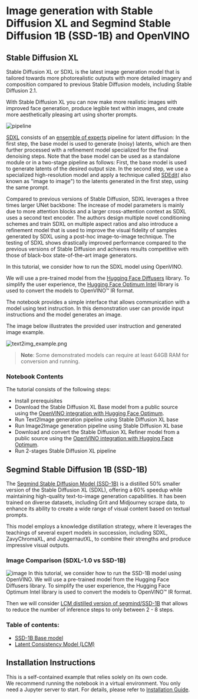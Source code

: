 # Image generation with Stable Diffusion XL and Segmind Stable Diffusion 1B (SSD-1B) and OpenVINO

## Stable Diffusion XL

Stable Diffusion XL or SDXL is the latest image generation model that is tailored towards more photorealistic outputs with more detailed imagery and composition compared to previous Stable Diffusion models, including Stable Diffusion 2.1.

With Stable Diffusion XL you can now make more realistic images with improved face generation, produce legible text within images, and create more aesthetically pleasing art using shorter prompts.

![pipeline](https://huggingface.co/stabilityai/stable-diffusion-xl-base-1.0/resolve/main/pipeline.png)

[SDXL](https://arxiv.org/abs/2307.01952) consists of an [ensemble of experts](https://arxiv.org/abs/2211.01324) pipeline for latent diffusion: In the first step, the base model is used to generate (noisy) latents, which are then further processed with a refinement model specialized for the final denoising steps. Note that the base model can be used as a standalone module or in a two-stage pipeline as follows: First, the base model is used to generate latents of the desired output size. In the second step, we use a specialized high-resolution model and apply a technique called [SDEdit](https://arxiv.org/abs/2108.01073)( also known as "image to image") to the latents generated in the first step, using the same prompt. 

Compared to previous versions of Stable Diffusion, SDXL leverages a three times larger UNet backbone: The increase of model parameters is mainly due to more attention blocks and a larger cross-attention context as SDXL uses a second text encoder. The authors design multiple novel conditioning schemes and train SDXL on multiple aspect ratios and also introduce a refinement model that is used to improve the visual fidelity of samples generated by SDXL using a post-hoc image-to-image technique. The testing of SDXL shows drastically improved performance compared to the previous versions of Stable Diffusion and achieves results competitive with those of black-box state-of-the-art image generators.

In this tutorial, we consider how to run the SDXL model using OpenVINO.

We will use a pre-trained model from the [Hugging Face Diffusers](https://huggingface.co/docs/diffusers/index) library. To simplify the user experience, the [Hugging Face Optimum Intel](https://huggingface.co/docs/optimum/intel/index) library is used to convert the models to OpenVINO™ IR format.

The notebook provides a simple interface that allows communication with a model using text instruction. In this demonstration user can provide input instructions and the model generates an image.

The image below illustrates the provided user instruction and generated image example.

![text2img_example.png](https://user-images.githubusercontent.com/29454499/258652206-2673ab36-0da3-45e3-bb9e-8b5fe0ef7e41.png)

>**Note**: Some demonstrated models can require at least 64GB RAM for conversion and running.

### Notebook Contents

The tutorial consists of the following steps:

- Install prerequisites
- Download the Stable Diffusion XL Base model from a public source using the [OpenVINO integration with Hugging Face Optimum](https://huggingface.co/blog/openvino).
- Run Text2Image generation pipeline using Stable Diffusion XL base
- Run Image2Image generation pipeline using Stable Diffusion XL base
- Download and convert the Stable Diffusion XL Refiner model from a public source using the [OpenVINO integration with Hugging Face Optimum](https://huggingface.co/blog/openvino).
- Run 2-stages Stable Diffusion XL pipeline


## Segmind Stable Diffusion 1B (SSD-1B)

The [Segmind Stable Diffusion Model (SSD-1B)](https://github.com/segmind/SSD-1B?ref=blog.segmind.com) is a distilled 50% smaller version of the Stable Diffusion XL (SDXL), offering a 60% speedup while maintaining high-quality text-to-image generation capabilities. It has been trained on diverse datasets, including Grit and Midjourney scrape data, to enhance its ability to create a wide range of visual content based on textual prompts.

This model employs a knowledge distillation strategy, where it leverages the teachings of several expert models in succession, including SDXL, ZavyChromaXL, and JuggernautXL, to combine their strengths and produce impressive visual outputs.

### Image Comparison (SDXL-1.0 vs SSD-1B)
![image](https://user-images.githubusercontent.com/82945616/277419571-a5583e8a-6a05-4680-a540-f80502feed0b.png)
In this tutorial, we consider how to run the SSD-1B model using OpenVINO.
We will use a pre-trained model from the Hugging Face Diffusers library. To simplify the user experience, the Hugging Face Optimum Intel library is used to convert the models to OpenVINO™ IR format.

Then we will consider [LCM distilled version of segmind/SSD-1B](https://huggingface.co/latent-consistency/lcm-ssd-1b) that allows to reduce the number of inference steps to only between 2 - 8 steps.

### Table of contents:
- [SSD-1B Base model](#SSD-1B-Base-model)
- [Latent Consistency Model (LCM)](#Latent-ConsistencyModel-(LCM))

## Installation Instructions

This is a self-contained example that relies solely on its own code.</br>
We recommend  running the notebook in a virtual environment. You only need a Jupyter server to start.
For details, please refer to [Installation Guide](../../README.md).